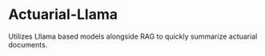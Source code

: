 # Actuarial-Llama
 Utilizes Lllama based models alongside RAG to quickly summarize actuarial documents.
